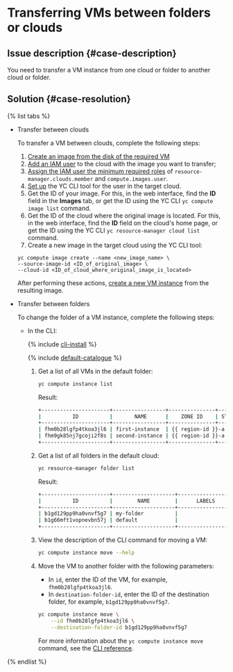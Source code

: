 # Transferring VMs between folders or clouds


## Issue description {#case-description}

You need to transfer a VM instance from one cloud or folder to another cloud or folder.

## Solution {#case-resolution}

{% list tabs %}

- Transfer between clouds

   To transfer a VM between clouds, complete the following steps:

   1. [Create an image from the disk of the required VM](../../../compute/operations/image-create/create-from-disk.md)
   2. [Add an IAM user](../../../iam/operations/users/create.md) to the cloud with the image you want to transfer;
   3. [Assign the IAM user the minimum required roles](../../../iam/operations/roles/grant.md) of `resource-manager.clouds.member` and `compute.images.user`.
   4. [Set up](../../../cli/quickstart.md) the YC CLI tool for the user in the target cloud.
   5. Get the ID of your image. For this, in the web interface, find the **ID** field in the **Images** tab, or get the ID using the YC CLI `yc compute image list` command.
   6. Get the ID of the cloud where the original image is located. For this, in the web interface, find the **ID** field on the cloud's home page, or get the ID using the YC CLI `yc resource-manager cloud list` command.
   7. Create a new image in the target cloud using the YC CLI tool:

   ```
   yc compute image create --name <new_image_name> \
   --source-image-id <ID_of_original_image> \
   --cloud-id <ID_of_cloud_where_original_image_is_located>
   ```

   After performing these actions, [create a new VM instance](../../../compute/operations/vm-create/create-from-user-image.md#create-vm-from-image) from the resulting image.

- Transfer between folders

   To change the folder of a VM instance, complete the following steps:

   * In the CLI:

      {% include [cli-install](../../../_includes/cli-install.md) %}

      {% include [default-catalogue](../../../_includes/default-catalogue.md) %}

      1. Get a list of all VMs in the default folder:

         ```bash
         yc compute instance list
         ```

         Result:

         ```bash
         +----------------------+-----------------+---------------+---------+----------------------+
         |          ID          |       NAME      |    ZONE ID    | STATUS  |     DESCRIPTION      |
         +----------------------+-----------------+---------------+---------+----------------------+
         | fhm0b28lgfp4tkoa3jl6 | first-instance  | {{ region-id }}-a | RUNNING | my first vm via CLI  |
         | fhm9gk85nj7gcoji2f8s | second-instance | {{ region-id }}-a | RUNNING | my second vm via CLI |
         +----------------------+-----------------+---------------+---------+----------------------+
         ```

      1. Get a list of all folders in the default cloud:

         ```bash
         yc resource-manager folder list
         ```

         Result:

         ```bash
         +----------------------+--------------------+------------------+--------+
         |          ID          |        NAME        |      LABELS      | STATUS |
         +----------------------+--------------------+------------------+--------+
         | b1gd129pp9ha0vnvf5g7 | my-folder          |                  | ACTIVE |
         | b1g66mft1vopnevbn57j | default            |                  | ACTIVE |
         +----------------------+--------------------+------------------+--------+
         ```

      1. View the description of the CLI command for moving a VM:

         ```bash
         yc compute instance move --help
         ```

      1. Move the VM to another folder with the following parameters:

         * In `id`, enter the ID of the VM, for example, `fhm0b28lgfp4tkoa3jl6`.
         * In `destination-folder-id`, enter the ID of the destination folder, for example, `b1gd129pp9ha0vnvf5g7`.

         ```bash
         yc compute instance move \
             --id fhm0b28lgfp4tkoa3jl6 \
             --destination-folder-id b1gd129pp9ha0vnvf5g7
         ```

         For more information about the `yc compute instance move` command, see the [CLI reference](../../../cli/cli-ref/compute/cli-ref/instance/move.md).

{% endlist %}